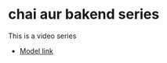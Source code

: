 # chai aur bakend series

This is a video series
- [Model link](https://app.eraser.io/workspace/YtPqZ1VogxGy1jzIDkzj)
